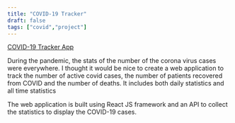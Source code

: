 ```yaml
---
title: "COVID-19 Tracker"
draft: false
tags: ["covid","project"]
---
```


[COVID-19 Tracker App](https://covidagain-b4d37.web.app/)

During the pandemic, the stats of the number of the corona virus
cases were everywhere. I thought it would be nice to create a web
application to track the number of active covid cases, the number of 
patients recovered from COVID and the number of deaths. It includes both 
daily statistics and all time statistics

The web application is built using React JS framework and an API to collect the
statistics to display the COVID-19 cases.
